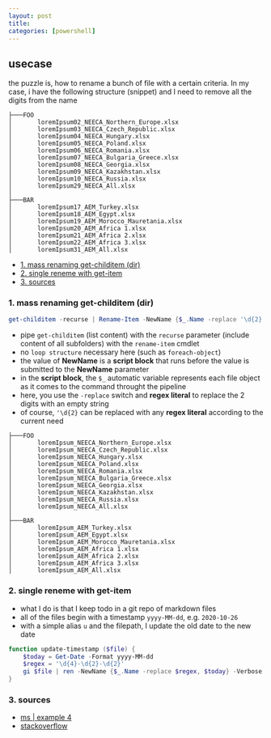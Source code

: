 ```yaml
---
layout: post
title: 
categories: [powershell]
---
```


## usecase
the puzzle is, how to rename a bunch of file with a certain criteria. In my case, i have the following structure (snippet) and I need to remove all the digits from the name

```plaintext
├───FOO
│       loremIpsum02_NEECA_Northern_Europe.xlsx
│       loremIpsum03_NEECA_Czech_Republic.xlsx
│       loremIpsum04_NEECA_Hungary.xlsx
│       loremIpsum05_NEECA_Poland.xlsx
│       loremIpsum06_NEECA_Romania.xlsx
│       loremIpsum07_NEECA_Bulgaria_Greece.xlsx
│       loremIpsum08_NEECA_Georgia.xlsx
│       loremIpsum09_NEECA_Kazakhstan.xlsx
│       loremIpsum10_NEECA_Russia.xlsx
│       loremIpsum29_NEECA_All.xlsx
│
├───BAR
│       loremIpsum17_AEM_Turkey.xlsx
│       loremIpsum18_AEM_Egypt.xlsx
│       loremIpsum19_AEM_Morocco_Mauretania.xlsx
│       loremIpsum20_AEM_Africa 1.xlsx
│       loremIpsum21_AEM_Africa 2.xlsx
│       loremIpsum22_AEM_Africa 3.xlsx
│       loremIpsum31_AEM_All.xlsx
```

<!-- TOC -->

- [1. mass renaming get-childitem (dir)](#1-mass-renaming-get-childitem-dir)
- [2. single reneme with get-item](#2-single-reneme-with-get-item)
- [3. sources](#3-sources)

<!-- /TOC -->

### 1. mass renaming get-childitem (dir)

```powershell
get-childitem -recurse | Rename-Item -NewName {$_.Name -replace '\d{2}', ''}
```

* pipe `get-childitem` (list content) with the `recurse` parameter (include content of all subfolders) with the `rename-item` cmdlet
* no `loop structure` necessary here (such as `foreach-object`)
* the value of **NewName** is a **script block** that runs before the value is submitted to the **NewName** parameter
* in the **script block**, the `$_` automatic variable represents each file object as it comes to the command throught the pipeline
* here, you use the `-replace` switch and **regex literal** to replace the 2 digits with an empty string
* of course, `'\d{2}` can be replaced with any **regex literal** according to the current need

```plaintext
├───FOO
│       loremIpsum_NEECA_Northern_Europe.xlsx
│       loremIpsum_NEECA_Czech_Republic.xlsx
│       loremIpsum_NEECA_Hungary.xlsx
│       loremIpsum_NEECA_Poland.xlsx
│       loremIpsum_NEECA_Romania.xlsx
│       loremIpsum_NEECA_Bulgaria_Greece.xlsx
│       loremIpsum_NEECA_Georgia.xlsx
│       loremIpsum_NEECA_Kazakhstan.xlsx
│       loremIpsum_NEECA_Russia.xlsx
│       loremIpsum_NEECA_All.xlsx
│
├───BAR
│       loremIpsum_AEM_Turkey.xlsx
│       loremIpsum_AEM_Egypt.xlsx
│       loremIpsum_AEM_Morocco_Mauretania.xlsx
│       loremIpsum_AEM_Africa 1.xlsx
│       loremIpsum_AEM_Africa 2.xlsx
│       loremIpsum_AEM_Africa 3.xlsx
│       loremIpsum_AEM_All.xlsx
```

### 2. single reneme with get-item
* what I do is that I keep todo in a git repo of markdown files
* all of the files begin with a timestamp `yyyy-MM-dd`, e.g. `2020-10-26`
* with a simple alias `u` and the filepath, I update the old date to the new date

```powershell
function update-timestamp ($file) {
    $today = Get-Date -Format yyyy-MM-dd
    $regex = '\d{4}-\d{2}-\d{2}'
    gi $file | ren -NewName {$_.Name -replace $regex, $today} -Verbose
}
```

### 3. sources
* [ms | example 4](https://docs.microsoft.com/en-us/powershell/module/microsoft.powershell.management/rename-item?view=powershell-6)
* [stackoverflow](https://stackoverflow.com/a/5577314/11082684)
